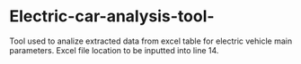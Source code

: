 # Electric-car-analysis-tool-

Tool used to analize extracted data from excel table for electric vehicle main parameters. Excel file location to be inputted into line 14. 
